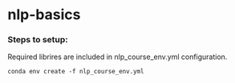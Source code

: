 # nlp-basics


### Steps to setup: 
Required librires are included in nlp_course_env.yml configuration.  

`conda env create -f nlp_course_env.yml`
